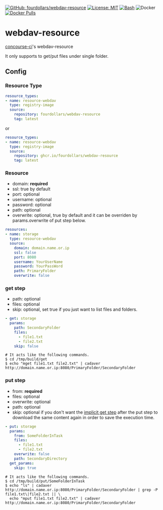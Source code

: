  [![GitHub: fourdollars/webdav-resource](https://img.shields.io/badge/GitHub-fourdollars%2Fwebdav%E2%80%90resource-green.svg)](https://github.com/fourdollars/webdav-resource/) [![License: MIT](https://img.shields.io/badge/License-MIT-blue.svg)](https://opensource.org/licenses/MIT) [![Bash](https://img.shields.io/badge/Language-Bash-red.svg)](https://www.gnu.org/software/bash/) ![Docker](https://github.com/fourdollars/webdav-resource/workflows/Docker/badge.svg) [![Docker Pulls](https://img.shields.io/docker/pulls/fourdollars/webdav-resource.svg)](https://hub.docker.com/r/fourdollars/webdav-resource/)
# webdav-resource
[concourse-ci](https://concourse-ci.org/)'s webdav-resource

It only supports to get/put files under single folder.

## Config

### Resource Type

```yaml
resource_types:
- name: resource-webdav
  type: registry-image
  source:
    repository: fourdollars/webdav-resource
    tag: latest
```

or

```yaml
resource_types:
- name: resource-webdav
  type: registry-image
  source:
    repository: ghcr.io/fourdollars/webdav-resource
    tag: latest
```

### Resource

* domain: **required**
* ssl: true by default
* port: optional
* username: optional
* password: optional
* path: optional
* overwrite: optional, true by default and it can be overriden by params.overwrite of put step below.

```yaml
resources:
- name: storage
  type: resource-webdav
  source:
    domain: domain.name.or.ip
    ssl: false
    port: 8080
    username: YourUserName
    password: YourPassWord
    path: PrimaryFolder
    overwrite: false
```

### get step

* path: optional
* files: optional
* skip: optional, set true if you just want to list files and folders.

```yaml
- get: storage
  params:
    path: SecondaryFolder
    files:
      - file1.txt
      - file2.txt
    skip: false
```
```shell
# It acts like the following commands.
$ cd /tmp/build/get
$ echo "mget file1.txt file2.txt" | cadaver http://domain.name.or.ip:8080/PrimaryFolder/SecondaryFolder
```

### put step

* from: **required**
* files: optional
* overwrite: optional
* path: optional
* skip: optional if you don't want the [implicit get step](https://concourse-ci.org/jobs.html#put-step) after the put step to download the same content again in order to save the execution time.

```yaml
- put: storage
  params:
    from: SomeFolderInTask
    files:
      - file1.txt
      - file2.txt
    overwrite: false
    path: SecondaryDirectory
  get_params:
    skip: true
```
```shell
# It acts like the following commands.
$ cd /tmp/build/put/SomeFolderInTask
$ echo "ls" | cadaver http://domain.name.or.ip:8080/PrimaryFolder/SecondaryFolder | grep -P file1.txt\|file2.txt || \
  echo "mput file1.txt file2.txt" | cadaver http://domain.name.or.ip:8080/PrimaryFolder/SecondaryFolder
```
